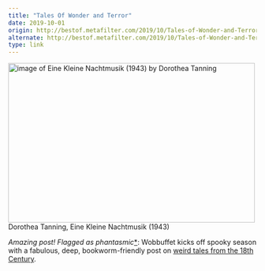 ```yaml
---
title: "Tales Of Wonder and Terror"
date: 2019-10-01
origin: http://bestof.metafilter.com/2019/10/Tales-of-Wonder-and-Terror
alternate: http://bestof.metafilter.com/2019/10/Tales-of-Wonder-and-Terror
type: link
---
```


<p><img width="500" alt="image of Eine Kleine Nachtmusik (1943) by Dorothea Tanning" src="http://mefi.us/images/bestof/EF606E38D7D6E700744E0296F513BABD.jpg" height="323"><br><span>Dorothea Tanning, Eine Kleine Nachtmusik (1943)</span></p><p><em>Amazing post! Flagged as phantasmic</em><a href="https://www.metafilter.com/183344/Weird-Tales-from-the-18th-Century#7794251">*</a>: Wobbuffet kicks off spooky season with a fabulous, deep, bookworm-friendly post on <a href="https://www.metafilter.com/183344/Weird-Tales-from-the-18th-Century">weird tales from the 18th Century</a>.</p>